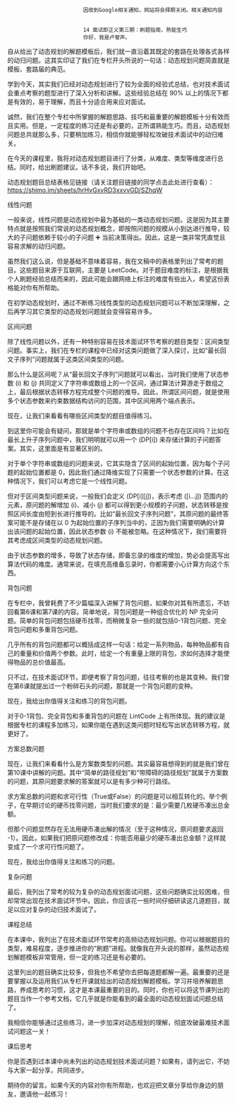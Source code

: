
                            
                            因收到Google相关通知，网站将会择期关闭。相关通知内容
                            
                            
                            14 面试即正义第三期：刷题指南，熟能生巧
                            你好，我是卢誉声。

自从给出了动态规划的解题模板后，我们就一直沿着其既定的套路在处理各式各样的动归问题。这其实印证了我们在专栏开头所说的一句话：动态规划问题简直就是模板、套路届的典范。

学到今天，其实我们已经对动态规划进行了较为全面的经验式总结，也对技术面试会重点考察的题型进行了深入分析和讲解。这些经验总结在 90% 以上的情况下都是有效的，易于理解，而且十分适合用来应对面试。

诚然，我们在整个专栏中所掌握的解题思路、技巧和最重要的解题模板十分有效而且实用。但是，一定程度的练习还是有必要的，正所谓熟能生巧。而且，动态规划问题总共就那么多，只要稍加练习，相信你就能够轻松攻破技术面试中的动归难关。

在今天的课程里，我将对动态规划题目进行了分类，从难度、类型等维度进行总结。同时，给出刷题建议。话不多说，我们开始吧。

动态规划题目总结表格见链接（请关注题目链接的同学点击此处进行查看）：https://shimo.im/sheets/hrHvGxvRD3xxvvGD/SZhqW

线性问题

一般来说，线性问题是动态规划中最为基础的一类动态规划问题。这是因为其主要特点就是按照我们常说的动态规划概念，即按照问题的规模从小到达进行推导，较大的子问题依赖于较小的子问题 ➕ 当前决策得出。因此，这是一类非常凭直觉且容易求解的动归问题。

虽然我们这么说，但是基础不意味着容易，我在文稿中的表格里列出了常考的题目。这些题目来源于互联网，主要是 LeetCode。对于题目难度的标注，是根据我个人刷题经验总结而来的，因此可能会跟网络上标注的难度有些出入，希望这份表格能对你有所帮助。



在初学动态规划时，通过不断练习线性类型的动态规划问题可以不断加深理解，之后再学习其它类型的动态规划问题就会变得容易许多。

区间问题

除了线性问题以外，还有一种特别容易在技术面试环节考察的题目类型：区间类型问题。事实上，我们在专栏的课程中已经对这类问题做了深入探讨，比如“最长回文子序列”问题就属于这类区间类型的问题。

那么什么是区间呢？从“最长回文子序列”问题就可以看出，当时我们使用了状态参数 \(i\) 和 \(j\) 共同定义了字符串或数组上的一个区间，通过算法计算游走于数组之上，最后根据状态转移方程完成整个问题的推导。因此，所谓区间问题，就是使用多个状态参数来约束数据结构访问的范围，其中区间用两个端点表示。

现在，让我们来看看有哪些区间类型的题目值得练习。



到这里你可能会有疑问，那就是单个字符串或数组的问题不也存在区间吗？比如在最长上升子序列问题中，我们明明就可以用一个 \(DP\[i\]\) 来存储计算的子问题答案。其实，这里面是有显著区别的。

对于单个字符串或数组的问题来说，它其实隐含了区间的起始位置，因为每个子问题的起始位置都是 0，因此我们通过降维实现了只需要一个状态参数的计算。在这种情况下，我们可以考虑它是一个线性问题。

但对于区间类型问题来说，一般我们会定义 \(DP\[i\]\[j\]\)，表示考虑 \(\[i…j\]\) 范围内的元素，原问题的解增加 \(i\)、减小 \(j\) 都可以得到更小规模的子问题，状态转移是按照区间长度由短到长进行推导的。比如“最长回文子序列问题”，其原问题的最终答案可能不是存储在以 0 为起始位置的子序列当中的，正因为我们需要明确的计算出该问题的起始位置，因此状态参数 \(i\) 不能被忽略。在这种情况下，我们需要将其考虑成区间类型的动态规划问题。

由于状态参数的增多，导致了状态存储，即备忘录的维度的增加，势必会提高写出算法代码的难度。通常来说，在填充高维备忘录时，你都需要小心计算方向这个东西。

背包问题

在专栏中，我曾耗费了不少篇幅深入讲解了背包问题，如果你对其有所遗忘，不妨回看第6课和第7课的内容。简单地说，背包问题是一种组合优化的 NP 完全问题。简单的背包问题包括硬币找零，而稍微复杂一些的就包括0-1背包问题、完全背包问题和多重背包问题。

几乎所有的背包问题都可以概括成这样一句话：给定一系列物品，每种物品都有自己的重量和价值两个参数。此时，给定一个有重量上限的背包，求如何选择才能使得物品的总价值最高。

只不过，在技术面试环节，即便考察了背包问题，往往考察的也是其变种。我们曾在第6课就提出过一个粉碎石头的问题，那就是一个背包问题的变种。

现在，我给出你值得关注和练习的背包问题。



对于0-1背包、完全背包和多重背包的问题在 LintCode 上有所体现。我的建议是根据专栏的课程多加练习，如果你能在遇到这类问题时轻松写出状态转移方程，就更好了。

方案总数问题

现在，让我们来看看什么是方案数类型的问题。其实最容易想得到的就是我们曾在第10课中讲解的问题。其中“简单的路径规划”和“带障碍的路径规划”就属于方案数的问题，其原问题要求解的答案就可以是有多少种可行路径。

求方案总数的问题和求可行性（True或False）的问题是可以相互转化的。举个例子，在早期讨论的硬币找零问题，当时我们要求的是：最少需要几枚硬币凑出总金额。

但那个问题显然存在无法用硬币凑出解的情况（至于这种情况，原问题要求返回 -1）。因此，如果我们把原问题修改成：你能否用最少的硬币凑出总金额？这样就变成了一个求可行性问题了。

现在，我给出你值得关注和练习的问题。



复杂问题

最后，我列出了常考的较为复杂的动态规划面试问题，这些问题确实比较困难，但却常常出现在技术面试环节中。因此，你应该花一些时间仔细研读这几道题目，就足以应对复杂的动归技术面试了。



课程总结

在本课中，我列出了在技术面试环节常考的高频动态规划问题。你可以根据题目的类型，难易程度，逐步推进你的“刷题”进程。就像我在开头说的那样，虽然动态规划解题模板非常管用，但一定的练习还是有必要的。

这里列出的题目确实比较多，但我也不希望你去把每道题都解一遍。最重要的还是要掌握以及运用我们从专栏开课就给出的动态规划解题模板。学习并培养解题思路，养成思考的习惯，这才是本课最重要的目的。同时，你也可以将这节课列出的题目当作一个参考文档，它几乎就是你能看到的最全面的动态规划面试问题总结了。

我相信你能够通过这些练习，进一步加深对动态规划的理解，彻底攻破最难技术面试问题这一关！

课后思考

你是否遇到过本课中尚未列出的动态规划技术面试问题？如果有，请列出它，不妨与大家一起分享，共同进步。

期待你的留言。如果今天的内容对你有所帮助，也欢迎把文章分享给你身边的朋友，邀请他一起练习！

                        
                        
                            